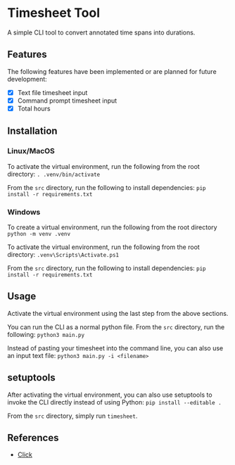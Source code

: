 # Timesheet Tool

A simple CLI tool to convert annotated time spans into durations.

## Features

The following features have been implemented or are planned for future development:

- [x] Text file timesheet input
- [x] Command prompt timesheet input
- [x] Total hours

## Installation

### Linux/MacOS

To activate the virtual environment, run the following from the root directory: `. .venv/bin/activate`

From the `src` directory, run the following to install dependencies: `pip install -r requirements.txt`

### Windows

To create a virtual environment, run the following from the root directory `python -m venv .venv`

To activate the virtual environment, run the following from the root directory: `.venv\Scripts\Activate.ps1`

From the `src` directory, run the following to install dependencies: `pip install -r requirements.txt`

## Usage

Activate the virtual environment using the last step from the above sections.

You can run the CLI as a normal python file. From the `src` directory, run the following: `python3 main.py`

Instead of pasting your timesheet into the command line, you can also use an input text file: `python3 main.py -i <filename>`

## setuptools

After activating the virtual environment, you can also use setuptools to invoke the CLI directly instead of using Python: `pip install --editable .`

From the `src` directory, simply run `timesheet`.

## References

- [Click](https://click.palletsprojects.com/en/8.1.x/setuptools/#setuptools-integration)
